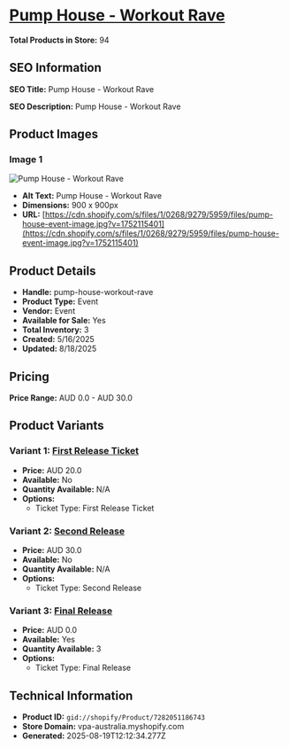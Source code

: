 # [Pump House - Workout Rave](https://vpa-australia.myshopify.com/products/pump-house-workout-rave)

**Total Products in Store:** 94

## SEO Information

**SEO Title:** Pump House - Workout Rave

**SEO Description:** Pump House - Workout Rave

## Product Images

### Image 1
![Pump House - Workout Rave](https://cdn.shopify.com/s/files/1/0268/9279/5959/files/pump-house-event-image.jpg?v=1752115401)

- **Alt Text:** Pump House - Workout Rave
- **Dimensions:** 900 x 900px
- **URL:** [https://cdn.shopify.com/s/files/1/0268/9279/5959/files/pump-house-event-image.jpg?v=1752115401](https://cdn.shopify.com/s/files/1/0268/9279/5959/files/pump-house-event-image.jpg?v=1752115401)

## Product Details

- **Handle:** pump-house-workout-rave
- **Product Type:** Event
- **Vendor:** Event
- **Available for Sale:** Yes
- **Total Inventory:** 3
- **Created:** 5/16/2025
- **Updated:** 8/18/2025

## Pricing

**Price Range:** AUD 0.0 - AUD 30.0

## Product Variants

### Variant 1: [First Release Ticket](https://vpa-australia.myshopify.com/products/pump-house-workout-rave)

- **Price:** AUD 20.0
- **Available:** No
- **Quantity Available:** N/A
- **Options:**
  - Ticket Type: First Release Ticket

### Variant 2: [Second Release](https://vpa-australia.myshopify.com/products/pump-house-workout-rave)

- **Price:** AUD 30.0
- **Available:** No
- **Quantity Available:** N/A
- **Options:**
  - Ticket Type: Second Release

### Variant 3: [Final Release](https://vpa-australia.myshopify.com/products/pump-house-workout-rave)

- **Price:** AUD 0.0
- **Available:** Yes
- **Quantity Available:** 3
- **Options:**
  - Ticket Type: Final Release

## Technical Information

- **Product ID:** `gid://shopify/Product/7282051186743`
- **Store Domain:** vpa-australia.myshopify.com
- **Generated:** 2025-08-19T12:12:34.277Z

